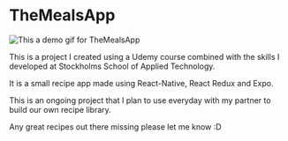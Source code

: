 # TheMealsApp

![This a demo gif for TheMealsApp](https://github.com/royce-git/TheMealsApp/blob/master/demo/TheMealsAppGif.gif)

This is a project I created using a Udemy course combined with the skills I developed at Stockholms School of Applied Technology. 

It is a small recipe app made using React-Native, React Redux and Expo.

This is an ongoing project that I plan to use everyday with my partner to build our own recipe library.

Any great recipes out there missing please let me know :D
